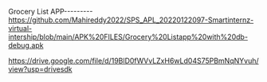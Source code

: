 Grocery List APP---------
https://github.com/Mahireddy2022/SPS_APL_20220122097-Smartinternz-virtual-intership/blob/main/APK%20FILES/Grocery%20Listapp%20with%20db-debug.apk

https://drive.google.com/file/d/19BlD0fWVvLZxH6wLd04S75PBmNqNYvuh/view?usp=drivesdk
